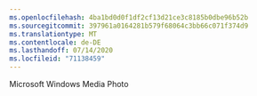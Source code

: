 ```yaml
---
ms.openlocfilehash: 4ba1bd0d0f1df2cf13d21ce3c8185b0dbe96b52b
ms.sourcegitcommit: 397961a0164281b579f68064c3bb66c071f374d9
ms.translationtype: MT
ms.contentlocale: de-DE
ms.lasthandoff: 07/14/2020
ms.locfileid: "71138459"
---
```

Microsoft Windows Media Photo